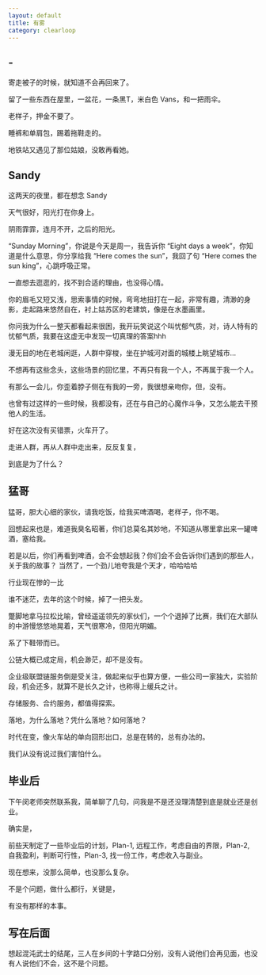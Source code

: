 ```yaml
---
layout: default
title: 有雾
category: clearloop
---
```

## -

寄走被子的时候，就知道不会再回来了。

留了一些东西在屋里，一盆花，一条黑T，米白色 Vans，和一把雨伞。

老样子，押金不要了。

睡裤和单肩包，踢着拖鞋走的。

地铁站又遇见了那位姑娘，没敢再看她。


## Sandy 

这两天的夜里，都在想念 Sandy

天气很好，阳光打在你身上。

阴雨霏霏，连月不开，之后的阳光。

“Sunday Morning”，你说是今天是周一，我告诉你 “Eight days a week”，你知道是什么意思，你分享给我 “Here comes the sun”，我回了句 “Here comes the sun king”，心跳呼吸正常。

一直想去逛逛的，找不到合适的理由，也没得心情。

你的眉毛又短又浅，思索事情的时候，弯弯地扭打在一起，非常有趣，清渺的身影，走起路来悠然自在，衬上姑苏区的老建筑，像是在水墨画里。

你问我为什么一整天都看起来很困，我开玩笑说这个叫忧郁气质，对，诗人特有的忧郁气质，我要在这虚无中发现一切真理的答案hhh

漫无目的地在老城闲逛，人群中穿梭，坐在护城河对面的城楼上眺望城市…

不想再有这些念头，这些场景的回忆里，不再只有我一个人，不再属于我一个人。

有那么一会儿，你歪着脖子侧在有我的一旁，我很想亲吻你，但，没有。

也曾有过这样的一些时候，我都没有，还在与自己的心魔作斗争，又怎么能去干预他人的生活。

好在这次没有买错票，火车开了。

走进人群，再从人群中走出来，反反复复，


到底是为了什么？


## 猛哥

猛哥，胆大心细的家伙，请我吃饭，给我买啤酒喝，老样子，你不喝。

回想起来也是，难道我臭名昭著，你们总莫名其妙地，不知道从哪里拿出来一罐啤酒，塞给我。

若是以后，你们再看到啤酒，会不会想起我？你们会不会告诉你们遇到的那些人，关于我的故事？ 当然了，一个劲儿地夸我是个天才，哈哈哈哈

行业现在惨的一比

谁不迷茫，去年的这个时候，掉了一把头发。

蹩脚地拿马拉松比喻，曾经遥遥领先的家伙们，一个个退掉了比赛，我们在大部队的中游慢悠悠地晃着，天气很寒冷，但阳光明媚。

系了下鞋带而已。

公链大概已成定局，机会渺茫，却不是没有。

企业级联盟链服务倒是受关注，做起来似乎也算方便，一些公司一家独大，实验阶段，机会还多，就算不是长久之计，也称得上缓兵之计。

存储服务、合约服务，都值得探索。

落地，为什么落地？凭什么落地？如何落地？

时代在变，像火车站的单向回形出口，总是在转的，总有办法的。

我们从没有说过我们害怕什么。


## 毕业后

下午闵老师突然联系我，简单聊了几句，问我是不是还没理清楚到底是就业还是创业。

确实是，

前些天制定了一些毕业后的计划，Plan-1, 远程工作，考虑自由的界限，Plan-2, 自我盈利，判断可行性，Plan-3, 找一份工作，考虑收入与副业。

现在想来，没那么简单，也没那么复杂。

不是个问题，做什么都行，关键是，

有没有那样的本事。


## 写在后面

想起混沌武士的结尾，三人在乡间的十字路口分别，没有人说他们会再见面，也没有人说他们不会，这不是个问题。

